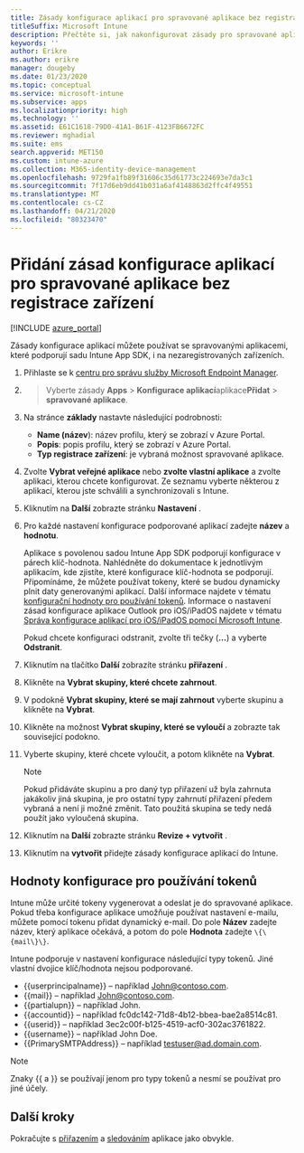 ```yaml
---
title: Zásady konfigurace aplikací pro spravované aplikace bez registrace zařízení
titleSuffix: Microsoft Intune
description: Přečtěte si, jak nakonfigurovat zásady pro spravované aplikace bez registrace zařízení.
keywords: ''
author: Erikre
ms.author: erikre
manager: dougeby
ms.date: 01/23/2020
ms.topic: conceptual
ms.service: microsoft-intune
ms.subservice: apps
ms.localizationpriority: high
ms.technology: ''
ms.assetid: E61C1618-79D0-41A1-B61F-4123FB6672FC
ms.reviewer: mghadial
ms.suite: ems
search.appverid: MET150
ms.custom: intune-azure
ms.collection: M365-identity-device-management
ms.openlocfilehash: 9729fa1fb89f31606c35d61773c224693e7da3c1
ms.sourcegitcommit: 7f17d6eb9dd41b031a6af4148863d2ffc4f49551
ms.translationtype: MT
ms.contentlocale: cs-CZ
ms.lasthandoff: 04/21/2020
ms.locfileid: "80323470"
---
```

# <a name="add-app-configuration-policies-for-managed-apps-without-device-enrollment"></a>Přidání zásad konfigurace aplikací pro spravované aplikace bez registrace zařízení

[!INCLUDE [azure_portal](../includes/azure_portal.md)]

Zásady konfigurace aplikací můžete používat se spravovanými aplikacemi, které podporují sadu Intune App SDK, i na nezaregistrovaných zařízeních. 

1. Přihlaste se k [centru pro správu služby Microsoft Endpoint Manager](https://go.microsoft.com/fwlink/?linkid=2109431).
2.  > Vyberte zásady **Apps** > **Konfigurace aplikací**aplikace**Přidat** > **spravované aplikace**.
3. Na stránce **základy** nastavte následující podrobnosti:
    - **Name (název**): název profilu, který se zobrazí v Azure Portal.
    - **Popis**: popis profilu, který se zobrazí v Azure Portal.
    - **Typ registrace zařízení**: je vybraná možnost spravované aplikace.
4. Zvolte **Vybrat veřejné aplikace** nebo **zvolte vlastní aplikace** a zvolte aplikaci, kterou chcete konfigurovat. Ze seznamu vyberte některou z aplikací, kterou jste schválili a synchronizovali s Intune.
5. Kliknutím na **Další** zobrazte stránku **Nastavení** .
6. Pro každé nastavení konfigurace podporované aplikací zadejte **název** a **hodnotu**. 

   Aplikace s povolenou sadou Intune App SDK podporují konfigurace v párech klíč-hodnota. Nahlédněte do dokumentace k jednotlivým aplikacím, kde zjistíte, které konfigurace klíč-hodnota se podporují. Připomínáme, že můžete používat tokeny, které se budou dynamicky plnit daty generovanými aplikací. Další informace najdete v tématu [konfigurační hodnoty pro používání tokenů](app-configuration-policies-managed-app.md#configuration-values-for-using-tokens). Informace o nastavení zásad konfigurace aplikace Outlook pro iOS/iPadOS najdete v tématu [Správa konfigurace aplikací pro iOS/iPadOS pomocí Microsoft Intune](https://technet.microsoft.com/library/mt813789(v=exchg.150).aspx).

    Pokud chcete konfiguraci odstranit, zvolte tři tečky (**…**) a vyberte **Odstranit**.  

7. Kliknutím na tlačítko **Další** zobrazíte stránku **přiřazení** .
8. Klikněte na **Vybrat skupiny, které chcete zahrnout**.
9. V podokně **Vybrat skupiny, které se mají zahrnout** vyberte skupinu a klikněte na **Vybrat**.
10. Klikněte na možnost **Vybrat skupiny, které se vyloučí** a zobrazte tak související podokno.
11. Vyberte skupiny, které chcete vyloučit, a potom klikněte na **Vybrat**.

    >[!NOTE]
    >Pokud přidáváte skupinu a pro daný typ přiřazení už byla zahrnuta jakákoliv jiná skupina, je pro ostatní typy zahrnutí přiřazení předem vybraná a není ji možné změnit. Tato použitá skupina se tedy nedá použít jako vyloučená skupina.

12. Kliknutím na **Další** zobrazte stránku **Revize + vytvořit** .
13. Kliknutím na **vytvořit** přidejte zásady konfigurace aplikací do Intune.

## <a name="configuration-values-for-using-tokens"></a>Hodnoty konfigurace pro používání tokenů

Intune může určité tokeny vygenerovat a odeslat je do spravované aplikace. Pokud třeba konfigurace aplikace umožňuje používat nastavení e-mailu, můžete pomocí tokenu přidat dynamický e-mail. Do pole **Název** zadejte název, který aplikace očekává, a potom do pole **Hodnota** zadejte `\{\{mail\}\}`.

Intune podporuje v nastavení konfigurace následující typy tokenů. Jiné vlastní dvojice klíč/hodnota nejsou podporované.

- \{\{userprincipalname\}\} – například John@contoso.com.
- \{\{mail\}\} – například John@contoso.com.
- \{\{partialupn\}\} – například John.
- \{\{accountid\}\} – například fc0dc142-71d8-4b12-bbea-bae2a8514c81.
- \{\{userid\}\} – například 3ec2c00f-b125-4519-acf0-302ac3761822.
- \{\{username\}\} – například John Doe.
- \{\{PrimarySMTPAddress\}\} – například testuser@ad.domain.com.

> [!Note]  
> Znaky \{\{ a \}\} se používají jenom pro typy tokenů a nesmí se používat pro jiné účely.

## <a name="next-steps"></a>Další kroky

Pokračujte s [přiřazením](apps-deploy.md) a [sledováním](apps-monitor.md) aplikace jako obvykle.
